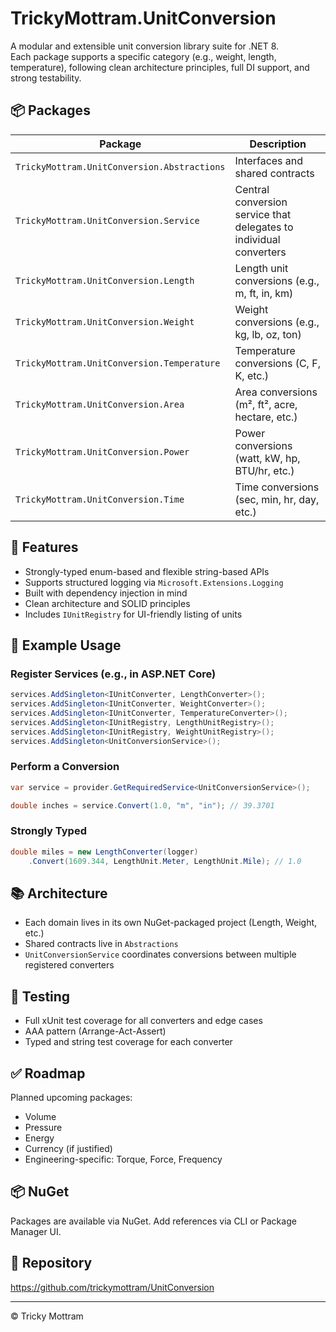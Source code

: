 # TrickyMottram.UnitConversion

A modular and extensible unit conversion library suite for .NET 8.  
Each package supports a specific category (e.g., weight, length, temperature), following clean architecture principles, full DI support, and strong testability.

## 📦 Packages

| Package | Description |
|--------|-------------|
| `TrickyMottram.UnitConversion.Abstractions` | Interfaces and shared contracts |
| `TrickyMottram.UnitConversion.Service` | Central conversion service that delegates to individual converters |
| `TrickyMottram.UnitConversion.Length` | Length unit conversions (e.g., m, ft, in, km) |
| `TrickyMottram.UnitConversion.Weight` | Weight conversions (e.g., kg, lb, oz, ton) |
| `TrickyMottram.UnitConversion.Temperature` | Temperature conversions (C, F, K, etc.) |
| `TrickyMottram.UnitConversion.Area` | Area conversions (m², ft², acre, hectare, etc.) |
| `TrickyMottram.UnitConversion.Power` | Power conversions (watt, kW, hp, BTU/hr, etc.) |
| `TrickyMottram.UnitConversion.Time` | Time conversions (sec, min, hr, day, etc.) |

## 🧠 Features

- Strongly-typed enum-based and flexible string-based APIs
- Supports structured logging via `Microsoft.Extensions.Logging`
- Built with dependency injection in mind
- Clean architecture and SOLID principles
- Includes `IUnitRegistry` for UI-friendly listing of units

## 🔧 Example Usage

### Register Services (e.g., in ASP.NET Core)

```csharp
services.AddSingleton<IUnitConverter, LengthConverter>();
services.AddSingleton<IUnitConverter, WeightConverter>();
services.AddSingleton<IUnitConverter, TemperatureConverter>();
services.AddSingleton<IUnitRegistry, LengthUnitRegistry>();
services.AddSingleton<IUnitRegistry, WeightUnitRegistry>();
services.AddSingleton<UnitConversionService>();
```

### Perform a Conversion

```csharp
var service = provider.GetRequiredService<UnitConversionService>();

double inches = service.Convert(1.0, "m", "in"); // 39.3701
```

### Strongly Typed

```csharp
double miles = new LengthConverter(logger)
    .Convert(1609.344, LengthUnit.Meter, LengthUnit.Mile); // 1.0
```

## 📚 Architecture

- Each domain lives in its own NuGet-packaged project (Length, Weight, etc.)
- Shared contracts live in `Abstractions`
- `UnitConversionService` coordinates conversions between multiple registered converters

## 🧪 Testing

- Full xUnit test coverage for all converters and edge cases
- AAA pattern (Arrange-Act-Assert)
- Typed and string test coverage for each converter

## ✅ Roadmap

Planned upcoming packages:
- Volume
- Pressure
- Energy
- Currency (if justified)
- Engineering-specific: Torque, Force, Frequency

## 📦 NuGet

Packages are available via NuGet. Add references via CLI or Package Manager UI.

## 🔗 Repository

https://github.com/trickymottram/UnitConversion

---

© Tricky Mottram
